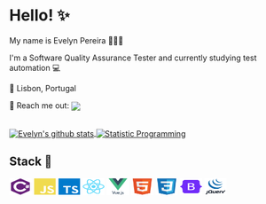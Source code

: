 #  Hello! ✨
My name is Evelyn Pereira 👩🏻🌻

I'm a Software Quality Assurance Tester and currently studying test automation 💻

📍 Lisbon, Portugal

🌼 Reach me out: <a href="https://www.linkedin.com/in/evelyncper/" target="_blank"><img align="center" src="https://img.shields.io/badge/-LinkedIn-%230077B5?style=flat-square&logo=linkedin&logoColor=white" target="_blank"></a> 

<br>
<div>
<a href="https://github.com/anuraghazra/github-readme-stats">
<img align="center" src="https://github-readme-stats.vercel.app/api?username=evelyn-cp&theme=dracula&show_icons=true&include_all_commits=true&count_private=true" alt="Evelyn's github stats"/>
</a>
<a href="https://github.com/anuraghazra/github-readme-stats">
<img align="center" src="https://github-readme-stats.vercel.app/api/top-langs/?username=evelyn-cp&layout=compact&theme=dracula" alt="Statistic Programming" />
</a>
</div>

## Stack 💫
<div style="display: inline_block">
<img align="center" alt="Evelyn-CSharp" height="30" width="40" src="https://raw.githubusercontent.com/devicons/devicon/1119b9f84c0290e0f0b38982099a2bd027a48bf1/icons/csharp/csharp-plain.svg">
<img align="center" alt="Evelyn-Js" height="30" width="40" src="https://raw.githubusercontent.com/devicons/devicon/master/icons/javascript/javascript-plain.svg">
<img align="center" alt="Evelyn-Ts" height="30" width="40" src="https://raw.githubusercontent.com/devicons/devicon/master/icons/typescript/typescript-plain.svg">
<img align="center" alt="Evelyn-React" height="30" width="40" src="https://raw.githubusercontent.com/devicons/devicon/master/icons/react/react-original.svg">
<img align="center" alt="Evelyn-Vuejs" height="30" width="40" src="https://raw.githubusercontent.com/devicons/devicon/master/icons/vuejs/vuejs-original-wordmark.svg">
<img align="center" alt="Evelyn-HTML" height="30" width="40" src="https://raw.githubusercontent.com/devicons/devicon/master/icons/html5/html5-original.svg">
<img align="center" alt="Evelyn-CSS" height="30" width="40" src="https://raw.githubusercontent.com/devicons/devicon/master/icons/css3/css3-original.svg">
<img align="center" alt="Evelyn-Bootstrap" height="30" width="40" src="https://raw.githubusercontent.com/devicons/devicon/master/icons/bootstrap/bootstrap-plain.svg">
<img align="center" alt="Evelyn-JQuery" height="30" width="40" src="https://raw.githubusercontent.com/devicons/devicon/master/icons/jquery/jquery-original-wordmark.svg">

</div>
